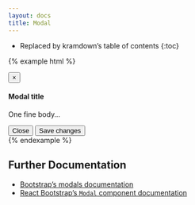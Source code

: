 ```yaml
---
layout: docs
title: Modal
---
```


* Replaced by kramdown’s table of contents
{:toc}

{% example html %}
<div class="modal fade" tabindex="-1" role="dialog">
    <div class="modal-dialog">
        <div class="modal-content">
            <div class="modal-header">
                <button type="button" class="close" data-dismiss="modal" aria-label="Close"><span aria-hidden="true">&times;</span></button>
                <h4 class="modal-title">Modal title</h4>
            </div>
            <div class="modal-body">
                <p>One fine body&hellip;</p>
            </div>
            <div class="modal-footer">
                <button type="button" class="btn btn-default" data-dismiss="modal">Close</button>
                <button type="button" class="btn btn-primary">Save changes</button>
            </div>
        </div><!-- .modal-content -->
    </div><!-- .modal-dialog -->
</div><!-- .modal -->
{% endexample %}

## Further Documentation

* [Bootstrap’s modals documentation](http://getbootstrap.com/javascript/#modals)
* [React Bootstrap’s `Modal` component documentation](https://react-bootstrap.github.io/components.html#modals)
